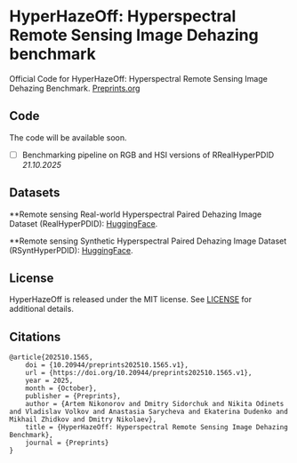 # HyperHazeOff: Hyperspectral Remote Sensing Image Dehazing benchmark
Official Code for HyperHazeOff: Hyperspectral Remote Sensing Image Dehazing Benchmark. [Preprints.org](https://www.preprints.org/manuscript/202510.1565)

## Code
The code will be available soon.

- [ ] Benchmarking pipeline on RGB and HSI versions of RRealHyperPDID *21.10.2025*

## Datasets 

**Remote sensing Real-world Hyperspectral Paired Dehazing Image Dataset (RealHyperPDID): [HuggingFace](https://huggingface.co/datasets/nikos74/RRealHyperPDID).

**Remote sensing Synthetic Hyperspectral Paired Dehazing Image Dataset (RSyntHyperPDID): [HuggingFace](https://huggingface.co/datasets/nikos74/RSyntHyperPDID).

## License
HyperHazeOff is released under the MIT license. See [LICENSE](LICENSE) for additional details.

## Citations


```
@article{202510.1565,
	doi = {10.20944/preprints202510.1565.v1},
	url = {https://doi.org/10.20944/preprints202510.1565.v1},
	year = 2025,
	month = {October},
	publisher = {Preprints},
	author = {Artem Nikonorov and Dmitry Sidorchuk and Nikita Odinets and Vladislav Volkov and Anastasia Sarycheva and Ekaterina Dudenko and Mikhail Zhidkov and Dmitry Nikolaev},
	title = {HyperHazeOff: Hyperspectral Remote Sensing Image Dehazing Benchmark},
	journal = {Preprints}
}
```
